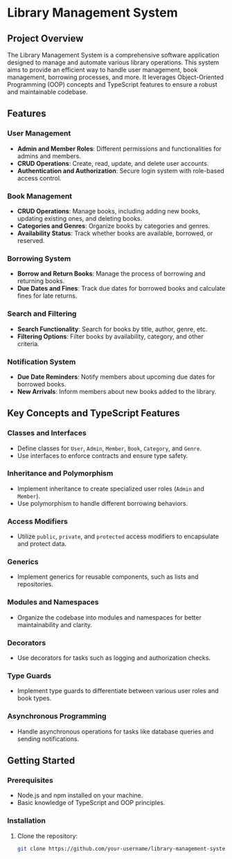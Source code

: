 # Library Management System

## Project Overview

The Library Management System is a comprehensive software application designed to manage and automate various library operations. This system aims to provide an efficient way to handle user management, book management, borrowing processes, and more. It leverages Object-Oriented Programming (OOP) concepts and TypeScript features to ensure a robust and maintainable codebase.

## Features

### User Management
- **Admin and Member Roles**: Different permissions and functionalities for admins and members.
- **CRUD Operations**: Create, read, update, and delete user accounts.
- **Authentication and Authorization**: Secure login system with role-based access control.

### Book Management
- **CRUD Operations**: Manage books, including adding new books, updating existing ones, and deleting books.
- **Categories and Genres**: Organize books by categories and genres.
- **Availability Status**: Track whether books are available, borrowed, or reserved.

### Borrowing System
- **Borrow and Return Books**: Manage the process of borrowing and returning books.
- **Due Dates and Fines**: Track due dates for borrowed books and calculate fines for late returns.

### Search and Filtering
- **Search Functionality**: Search for books by title, author, genre, etc.
- **Filtering Options**: Filter books by availability, category, and other criteria.

### Notification System
- **Due Date Reminders**: Notify members about upcoming due dates for borrowed books.
- **New Arrivals**: Inform members about new books added to the library.

## Key Concepts and TypeScript Features

### Classes and Interfaces
- Define classes for `User`, `Admin`, `Member`, `Book`, `Category`, and `Genre`.
- Use interfaces to enforce contracts and ensure type safety.

### Inheritance and Polymorphism
- Implement inheritance to create specialized user roles (`Admin` and `Member`).
- Use polymorphism to handle different borrowing behaviors.

### Access Modifiers
- Utilize `public`, `private`, and `protected` access modifiers to encapsulate and protect data.

### Generics
- Implement generics for reusable components, such as lists and repositories.

### Modules and Namespaces
- Organize the codebase into modules and namespaces for better maintainability and clarity.

### Decorators
- Use decorators for tasks such as logging and authorization checks.

### Type Guards
- Implement type guards to differentiate between various user roles and book types.

### Asynchronous Programming
- Handle asynchronous operations for tasks like database queries and sending notifications.

## Getting Started

### Prerequisites
- Node.js and npm installed on your machine.
- Basic knowledge of TypeScript and OOP principles.

### Installation
1. Clone the repository:
   ```sh
   git clone https://github.com/your-username/library-management-system.git
